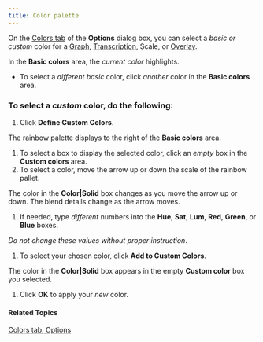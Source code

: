 ```yaml
---
title: Color palette
---
```


On the [Colors tab](colors-tab) of the **Options** dialog box, you can select a *basic or custom* color for a [Graph](../../graphs/overview), [Transcription](../../edit/transcription/guidelines), Scale, or [Overlay](../../graphs/overlay).

In the **Basic colors** area, the *current color* highlights.

- To select a *different basic* color, click *another* color in the **Basic colors** area.

### **To select a *custom* color, do the following:**
1. Click **Define Custom Colors**.

The rainbow palette displays to the right of the **Basic colors** area.

1. To select a box to display the selected color, click an *empty* box in the **Custom colors** area.
1. To select a color, move the arrow up or down the scale of the rainbow pallet.

The color in the **Color|Solid** box changes as you move the arrow up or down. The blend details change as the arrow moves.

1. If needed, type *different* numbers into the **Hue**, **Sat**, **Lum**, **Red**, **Green**, or **Blue** boxes.

*Do not change these values without proper instruction*.

1. To select your chosen color, click **Add to Custom Colors**.

The color in the **Color|Solid** box appears in the empty **Custom color** box you selected.

1. Click **OK** to apply your *new* color.

#### **Related Topics**
[Colors tab, Options](colors-tab)
